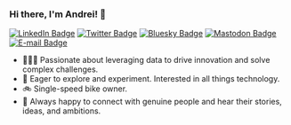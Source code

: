 ### Hi there, I'm Andrei! 👋

[![LinkedIn Badge](https://img.shields.io/badge/LinkedIn-@abciobanu-0a66c2)](https://www.linkedin.com/in/abciobanu)
[![Twitter Badge](https://img.shields.io/badge/Twitter-@abciobanu-1d9bf0)](https://x.com/abciobanu)
[![Bluesky Badge](https://img.shields.io/badge/Bluesky-@abciobanu-1d9bf0)](https://bsky.app/profile/abciobanu.bsky.social)
[![Mastodon Badge](https://img.shields.io/badge/Mastodon-@abciobanu-595aff)](https://hachyderm.io/@abciobanu)
[![E-mail Badge](https://img.shields.io/badge/E--mail-cb.andreibogdan@gmail.com-0c2543)](mailto:cb.andreibogdan@gmail.com)

- 👨🏻‍💻 Passionate about leveraging data to drive innovation and solve complex challenges.
- 🔭 Eager to explore and experiment. Interested in all things technology.
- 🚲 Single-speed bike owner.
- 💬 Always happy to connect with genuine people and hear their stories, ideas, and ambitions.
